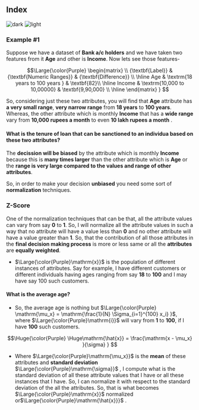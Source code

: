## Index
![dark](https://user-images.githubusercontent.com/12748752/141935752-90492d2e-7904-4f9f-a5a1-c4e59ddc3a33.png)
![light](https://user-images.githubusercontent.com/12748752/141935760-406edb8f-cb9b-4e30-9b69-9153b52c28b4.png)

### Example #1
Suppose we have a dataset of **Bank a/c holders** and we have taken two features from it **Age** and other is **Income**. Now lets see those features- 

$$\Large{\color{Purple}
\begin{matrix}
\\ {\textbf{Label}} & {\textbf{Numeric Ranges}} & {\textbf{Difference}} \\ 
\hline
Age                  & \textrm{18 years to 100 years } &  \textbf{82}\\ 
\hline
Income               &  \textrm{10,000 to 10,00000}  &  \textbf{9,90,000} \\ 
\hline
\end{matrix}
}
$$


So, considering just these two attributes, you will find that **Age** attribute has **a very small range**, **very narrow range** from **18 years** to **100 years**. Whereas, the other attribute which is monthly **Income** that has a **wide range** vary from **10,000 rupees a month** to even **10 lakh rupees a month** . 
#### What is the tenure of loan that can be sanctioned to an individua based on these two attributes? 

The **decission will be biased** by the attribute which is monthly **Income** because this is **many times larger** than the other attribute which is **Age** or the **range is very large compared to the values and range of other attributes**. 

So, in order to make your decision **unbiased** you need some sort of **normalization** techniques.

### Z-Score
One of the normalization techniques that can be that, all the attribute values can vary from say **0** to **1**. So, I will normalize all the attribute values in such a way that no attribute will have a value less than **0** and no other attribute will have a value greater than **1**. So, that the contribution of all those attributes in the **final decision making process** is more or less same or all the **attributes** are **equally weighted**.

* $\Large{\color{Purple}\mathrm{x}}$ is the population of different instances of attributes. Say for example, I have different customers or different individuals having ages ranging from say **18** to **100** and I may have say 100 such customers. 

#### What is the average age?
* So, the average age is nothing but $\Large{\color{Purple} \mathrm{\mu_x} = \mathrm{\frac{1}{N} \Sigma_{i=1}^{100} x_i} }$, where $\Large{\color{Purple}\mathrm{i}}$ will vary from **1** to **100**, if I have **100** such customers.

$$\Huge{\color{Purple} 
\Huge\mathrm{\hat{x}} = \frac{\mathrm{x - \mu_x} }{\sigma}
}
$$

* Where $\Large{\color{Purple}\mathrm{\mu_x}}$ is the **mean** of these attributes and **standard deviation** $\Large{\color{Purple}\mathrm{\sigma}}$ , I compute what is the standard deviation of all these attribute values that I have or all these instances that I have. So, I can normalize it with respect to the standard deviation of the all the attributes. So, that is what becomes $\Large{\color{Purple}\mathrm{x}}$ normalized or$\Large{\color{Purple}\mathrm{\hat{x}}}$ .
